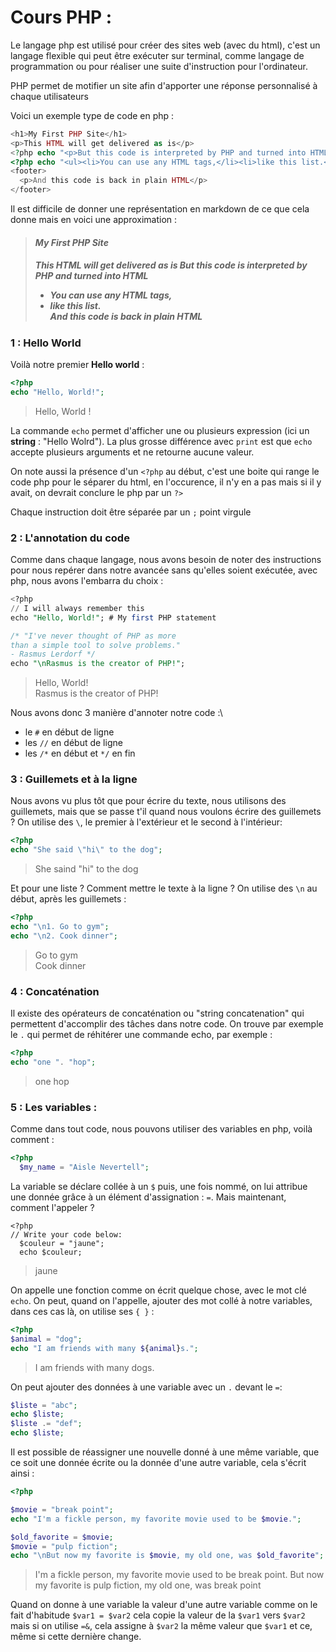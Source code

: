 # Cours PHP :
Le langage php est utilisé pour créer des sites web (avec du html), c'est un langage flexible qui peut être exécuter sur terminal, comme langage de programmation ou pour réaliser une suite d'instruction pour l'ordinateur. 

PHP permet de motifier un site afin d'apporter une réponse personnalisé à chaque utilisateurs

Voici un exemple type de code en php :
```php
<h1>My First PHP Site</h1>
<p>This HTML will get delivered as is</p>
<?php echo "<p>But this code is interpreted by PHP and turned into HTML</p>";?>
<?php echo "<ul><li>You can use any HTML tags,</li><li>like this list.</li></ul>";?>
<footer>
  <p>And this code is back in plain HTML</p>
</footer>
```
Il est difficile de donner une représentation en markdown de ce que cela donne mais en voici une approximation :

>**<h5>My First PHP Site<h5>**
>This HTML will get delivered as is
>But this code is interpreted by PHP and turned into HTML
>* You can use any HTML tags,
>* like this list.\
>And this code is back in plain HTML

### 1 : Hello World
Voilà notre premier **Hello world** :
```php
<?php
echo "Hello, World!";
```
>Hello, World !

La commande ```echo``` permet d'afficher une ou plusieurs expression (ici un **string** : "Hello Wolrd"). La plus grosse différence avec ```print``` est que ```echo``` accepte plusieurs arguments et ne retourne aucune valeur.

On note aussi la présence d'un ```<?php``` au début, c'est une boite qui range le code php pour le séparer du html, en l'occurence, il n'y en a pas mais si il y avait, on devrait conclure le php par un ```?>```

Chaque instruction doit être séparée par un ```;``` point virgule



### 2 : L'annotation du code
Comme dans chaque langage, nous avons besoin de noter des instructions pour nous repérer dans notre avancée sans qu'elles soient exécutée, avec php, nous avons l'embarra du choix :
```sql
<?php
// I will always remember this
echo "Hello, World!"; # My first PHP statement

/* "I've never thought of PHP as more 
than a simple tool to solve problems."
- Rasmus Lerdorf */
echo "\nRasmus is the creator of PHP!";
```
>Hello, World!\
Rasmus is the creator of PHP!

Nous avons donc 3 manière d'annoter notre code :\
* le ```#``` en début de ligne
* les ```//``` en début de ligne
* les ```/*``` en début et ```*/``` en fin


### 3 : Guillemets et à la ligne

Nous avons vu plus tôt que pour écrire du texte, nous utilisons des guillemets, mais que se passe t'il quand nous voulons écrire des guillemets ? On utilise des ```\```, le premier à l'extérieur et le second à l'intérieur:
```php
<?php
echo "She said \"hi\" to the dog";
```
>She saind "hi" to the dog

Et pour une liste ? Comment mettre le texte à la ligne ? On utilise des ```\n``` au début, après les guillemets : 
```php
<?php
echo "\n1. Go to gym";
echo "\n2. Cook dinner";
```
>Go to gym\
>Cook dinner



### 4 : Concaténation

Il existe des opérateurs de concaténation ou "string concatenation" qui permettent d'accomplir des tâches dans notre code. On trouve par exemple le ```.``` qui permet de réhitérer une commande echo, par exemple :
```php
<?php
echo "one ". "hop";
```
>one hop

### 5 : Les variables :

Comme dans tout code, nous pouvons utiliser des variables en php, voilà comment :
```php
<?php
  $my_name = "Aisle Nevertell";
```
La variable se déclare collée à un ```$``` puis, une fois nommé, on lui attribue une donnée grâce à un élément d'assignation : ```=```. Mais maintenant, comment l'appeler ?
```pdp
<?php
// Write your code below:
  $couleur = "jaune";
  echo $couleur;
```
>jaune

On appelle une fonction comme on écrit quelque chose, avec le mot clé ```echo```. On peut, quand on l'appelle, ajouter des mot collé à notre variables, dans ces cas là, on utilise ses ```{ }``` : 
```php
<?php
$animal = "dog";
echo "I am friends with many ${animal}s.";
```
>I am friends with many dogs.

On peut ajouter des données à une variable avec un ```.``` devant le ```=```: 
```php
$liste = "abc";
echo $liste;
$liste .= "def";
echo $liste;
```

Il est possible de réassigner une nouvelle donné à une même variable, que ce soit une donnée écrite ou la donnée d'une autre variable, cela s'écrit ainsi : 
```php
<?php

$movie = "break point";
echo "I'm a fickle person, my favorite movie used to be $movie.";

$old_favorite = $movie;
$movie = "pulp fiction";
echo "\nBut now my favorite is $movie, my old one, was $old_favorite";
```
>I'm a fickle person, my favorite movie used to be break point.
But now my favorite is pulp fiction, my old one, was break point

Quand on donne à une variable la valeur d'une autre variable comme on le fait d'habitude ```$var1 = $var2``` cela copie la valeur de la ```$var1``` vers ```$var2``` mais si on utilise ```=&```, cela assigne à ```$var2``` la même valeur que ```$var1``` et ce, même si cette dernière change.



